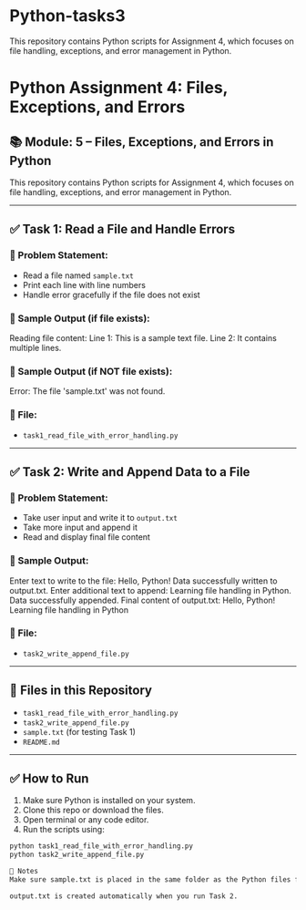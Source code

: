 # Python-tasks3
This repository contains Python scripts for Assignment 4, which focuses on file handling, exceptions, and error management in Python.

# Python Assignment 4: Files, Exceptions, and Errors

## 📚 Module: 5 – Files, Exceptions, and Errors in Python

This repository contains Python scripts for Assignment 4, which focuses on file handling, exceptions, and error management in Python.

---

## ✅ Task 1: Read a File and Handle Errors

### 🔸 Problem Statement:
- Read a file named `sample.txt`
- Print each line with line numbers
- Handle error gracefully if the file does not exist

### 🧪 Sample Output (if file exists):
Reading file content: 
Line 1: This is a sample text file. 
Line 2: It contains multiple lines.

### 🧪 Sample Output (if NOT file exists):
Error: The file 'sample.txt' was not found.


### 📁 File:
- `task1_read_file_with_error_handling.py`

---

## ✅ Task 2: Write and Append Data to a File

### 🔸 Problem Statement:
- Take user input and write it to `output.txt`
- Take more input and append it
- Read and display final file content

### 🧪 Sample Output:
Enter text to write to the file: Hello, Python! Data successfully written to output.txt. Enter additional text to append: Learning file handling in Python. Data successfully appended. Final content of output.txt: Hello, Python! Learning file handling in Python


### 📁 File:
- `task2_write_append_file.py`

---

## 💾 Files in this Repository
- `task1_read_file_with_error_handling.py`
- `task2_write_append_file.py`
- `sample.txt` (for testing Task 1)
- `README.md`

---

## ✅ How to Run

1. Make sure Python is installed on your system.
2. Clone this repo or download the files.
3. Open terminal or any code editor.
4. Run the scripts using:

```bash
python task1_read_file_with_error_handling.py
python task2_write_append_file.py

📌 Notes
Make sure sample.txt is placed in the same folder as the Python files for Task 1.

output.txt is created automatically when you run Task 2.
